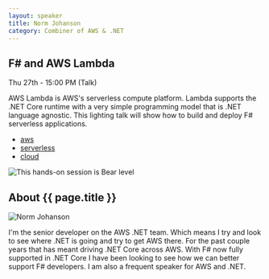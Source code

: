 ```yaml
---
layout: speaker
title: Norm Johanson
category: Combiner of AWS & .NET
---
```


<div class="row">
    <div class="col-md-6">
        <div class="speaker-talk">
            <div class="section-head">
                <h2 class="header-title">F# and AWS Lambda</h2>
                    <p class="header-desc">Thu 27th - 15:00 PM (Talk)</p>
            </div>
            <div>
                <p>
                    AWS Lambda is AWS's serverless compute platform. Lambda supports the .NET Core runtime with a very simple programming model that is .NET language agnostic. This lighting talk will show how to build and deploy F# serverless applications.
                </p>
            </div>
            <div>
                <div class="speaker-tag">
                    <ul class="tag">
                        <li><a href="#">aws</a></li>
						<li><a href="#">serverless</a></li>
						<li><a href="#">cloud</a></li>
                    </ul>
                </div>
                <div class="talk-level">
                    <img src="{{ site.baseurl }}public/assets/animals/bear.png" alt="This hands-on session is Bear level" />
                </div>	
            </div>
        </div>
    </div>
</div><!-- /.row -->
<div class="row">
    <div class="col-md-12">
        <div class="speaker-about">
            <div class="section-head">
                <h2 class="header-title">About {{ page.title }}</h2>
                <p class="header-desc">
                    <a href="https://twitter.com/socketnorm"><i class="fab fa-twitter"></i></a>
                </p>					
            </div>
            <div class="row">
                <div class="col-md-2">
                    <img src="{{ site.baseurl }}public/assets/speakers/2018/norm-johanson.jpg" alt="Norm Johanson" />
                </div>
                <div class="col-md-10">
                    <p>
                        I'm the senior developer on the AWS .NET team. Which means I try and look to see where .NET is going and try to get AWS there. For the past couple years that has meant driving .NET Core across AWS. With F# now fully supported in .NET Core I have been looking to see how we can better support F# developers. I am also a frequent speaker for AWS and .NET.
                    </p>
                </div>
            </div>       
        </div>
    </div>
</div>